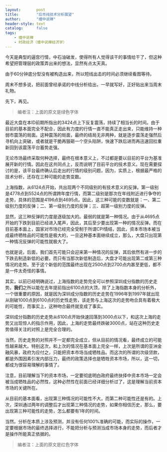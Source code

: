 ```yaml
---
layout:       post
title:        "后市纯技术分析展望"
author:       "缠中说禅"
header-style: text
catalog:      false
tags:
    - 缠中说禅
    - 时政经济（缠中说禅经济学）
---
```


今天是典型的逼宫行情，中石油破发，使得所有人觉得该干的事情给干了，但这种希望把管理层的政策弄出来的想法，显然有点太天真。



由于60分钟底分型没有被构造出来，所以短线出击的时间必须继续看图等待。



周末不想多说，把前面曾经承诺的中线分析给出，一早就写好，正好贴出来当周末礼物。



先下，再见。



> 编者注：上面的原文是绿色字体



最近大盘在本ID前期所指出的3424点上下反复震荡，持续了相当长的时间。由于目前的基本面完全不配合，因此有力度的行情一直不能真正走出来，只能维持一种弱市震荡的局面。这种震荡的局面，最终的结局无非两种，就是逐步震荡走强然后寻机向上突破，或者就是干脆再狠砸一个空头陷阱，快速下跌后进而再迅速回拉重新回到该震荡平台蓄势走强。



无论市场最终采取何种选择，最终在根本意义上，不过都是要以目前的平台为基准展开新的行情。因此在这共同点上，反而说明了目前平台的技术意义。现在需要探讨的是，该平台最终确认后走出的行情的级别问题，因为，实质上，根据最严格的技术分析，还存在三种可能的走势变数。



上海指数，从6124点开始，共出现两个不同级别的有技术意义的反弹。第一级别是4778点到5524点的所谓跨年度行情，而第二级别是那次在年线附近进行争夺的走势，具体的范围是4196点到4695点。因此，这三种可能的变数就是：一、第二级别力度的反弹；二、第一级别力度的反弹；三、超第一级别力度的反弹。



显然，这三种反弹的力度是逐级加大的。最弱的就是第一种情况。由于从4695点开始的下跌到目前已经进入尾声，因此，其后至少要出现第一种的情况反弹。而在目前基本面上，国家对市场已经完全受制于所谓CPI情结，因此，资本市场本被当成最终牺牲品的可能性是极大的，一旦这种基本面继续成立，那么，大盘只出现第一种情况反弹的可能性就极大了。



也就是说，后面，我们首先可能只会迎来第一种情况的反弹，其后依然有进一步的下跌去制造新低的必要。而只有当那次新低制造后，大盘才可能出现第二或第三种情况的走势。至于这个新低的范围最终出现在2500点到2700点内甚至更低，都不是一件太奇怪的事情。



其实，以前已经明确说过，上海指数的走势完全可以参照深圳成分指数的历史走势。**我们**之所以能在去年提前指出6100点的大顶，除了上海指数本身的分析外，一个很重要的原因，就是因为深圳成分指数的历史走势在1996年到1997年就出现从刚破1000点到6100点的历史性走势，该走势与上海这次的走势吻合具有着极大的可能性，而事实上，这种吻合最终就变成了事实。



深圳成分指数的历史走势从6100点开始快速回落到3000点以下，和这次上海的走势又出现惊人的指示作用，因此，上海的走势最终跌破3000点，站在这种历史走势值得关注的对照上是完全合理的。



当然，历史走势的对照并不一定都完全成立，但从目前的情况看，最终成立的可能性越来越大。特别这次，和上次的情况在基本面上完全一样，上次是所谓的亚洲金融风暴，政府为应付之，只能把资本市场当成牺牲品。而这次的所谓的次级贷款，都是外围因素引发内部压力，最终的政策选择也是牺牲资本市场，所以，这一切，都成为很容易理解的事情了。



注意，目前理解当下的资本市场，一定要彻底明白政府最终抉择中资本市场一定会被当成牺牲品的必然性，这种必然性在前面已经详细分析过了，这是理解当前资本市场的关键所在。



从目前的基本面看，出现第三种情况的可能性不大，而第二种可能性还是有的。上次，深圳通过两年的调整后才出现第三种情况的走势，如果你相信历史，那么，要出现第三种可能性的走势，怎么都要有1年的时间。



当然。分析在本质上涉及预测，并没有任何100%准确的可能，而实际的操作，一定要根据市场的最终选择进行，不能把分析与预测当成市场本身的走势，而后者才是操作所能真正依据的。



> 编者注：上面的原文是红色字体
